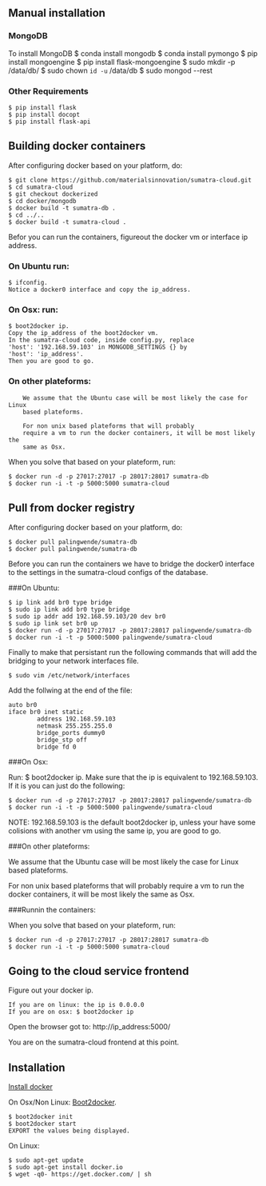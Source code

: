 ## Manual installation

### MongoDB

To install MongoDB
    $ conda install mongodb
    $ conda install pymongo
    $ pip install mongoengine
    $ pip install flask-mongoengine
    $ sudo mkdir -p /data/db/
    $ sudo chown `id -u` /data/db
    $ sudo mongod --rest

### Other Requirements

    $ pip install flask
    $ pip install docopt
    $ pip install flask-api

## Building docker containers

After configuring docker based on your platform, do:

    $ git clone https://github.com/materialsinnovation/sumatra-cloud.git
    $ cd sumatra-cloud
    $ git checkout dockerized
    $ cd docker/mongodb
    $ docker build -t sumatra-db .
    $ cd ../..
    $ docker build -t sumatra-cloud .

Befor you can run the containers, figureout the docker vm or interface
ip address.

### On Ubuntu run:

    $ ifconfig.
    Notice a docker0 interface and copy the ip_address.

### On Osx: run: 

    $ boot2docker ip.
    Copy the ip_address of the boot2docker vm.
    In the sumatra-cloud code, inside config.py, replace 
    'host': '192.168.59.103' in MONGODB_SETTINGS {} by
    'host': 'ip_address'.
    Then you are good to go.

### On other plateforms:

        We assume that the Ubuntu case will be most likely the case for Linux
        based plateforms. 

        For non unix based plateforms that will probably
        require a vm to run the docker containers, it will be most likely the 
        same as Osx.

When you solve that based on your plateform, run:

    $ docker run -d -p 27017:27017 -p 28017:28017 sumatra-db
    $ docker run -i -t -p 5000:5000 sumatra-cloud

## Pull from docker registry

After configuring docker based on your platform, do:

    $ docker pull palingwende/sumatra-db
    $ docker pull palingwende/sumatra-db

Before you can run the containers we have to bridge the docker0 
interface to the settings in the sumatra-cloud configs of the database.

###On Ubuntu:

    $ ip link add br0 type bridge
    $ sudo ip link add br0 type bridge
    $ sudo ip addr add 192.168.59.103/20 dev br0
    $ sudo ip link set br0 up
    $ docker run -d -p 27017:27017 -p 28017:28017 palingwende/sumatra-db
    $ docker run -i -t -p 5000:5000 palingwende/sumatra-cloud

Finally to make that persistant run the following commands that will 
add the bridging to your network interfaces file.

    $ sudo vim /etc/network/interfaces

Add the follwing at the end of the file:

    auto br0
    iface br0 inet static
            address 192.168.59.103
            netmask 255.255.255.0
            bridge_ports dummy0
            bridge_stp off
            bridge fd 0

###On Osx:

Run: $ boot2docker ip.
Make sure that the ip is equivalent to 192.168.59.103. If it is
you can just do the following:

    $ docker run -d -p 27017:27017 -p 28017:28017 palingwende/sumatra-db
    $ docker run -i -t -p 5000:5000 palingwende/sumatra-cloud

NOTE: 192.168.59.103 is the default boot2docker ip, unless your have
some colisions with another vm using the same ip, you are good to go.

###On other plateforms:

We assume that the Ubuntu case will be most likely the case for Linux
based plateforms. 

For non unix based plateforms that will probably
require a vm to run the docker containers, it will be most likely the 
same as Osx.

###Runnin the containers:

When you solve that based on your plateform, run:

    $ docker run -d -p 27017:27017 -p 28017:28017 sumatra-db
    $ docker run -i -t -p 5000:5000 sumatra-cloud

## Going to the cloud service frontend

Figure out your docker ip.

    If you are on linux: the ip is 0.0.0.0
    If you are on osx: $ boot2docker ip

Open the browser got to: http://ip_address:5000/

You are on the sumatra-cloud frontend at this point.

## Installation
[Install docker][official]

On Osx/Non Linux: [Boot2docker][boot2docker].
        
    $ boot2docker init
    $ boot2docker start
    EXPORT the values being displayed.
    
On Linux:
        
    $ sudo apt-get update
    $ sudo apt-get install docker.io
    $ wget -q0- https://get.docker.com/ | sh


[official]: https://docs.docker.com/installation/
[boot2docker]: https://github.com/boot2docker/osx-installer/releases/tag/v1.5.0
